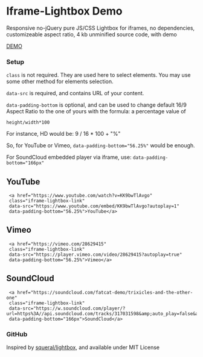 # Iframe-Lightbox Demo

Responsive no-jQuery pure JS/CSS Lightbox for iframes, no dependencies, customizeable aspect ratio, 4 kb unminified source code, with demo

[DEMO](https://fiddle.jshell.net/englishextra/8pzy6uhr/show/)

### Setup

`class` is not required. They are used here to select elements. You may use some other method for elements selection.

`data-src` is required, and contains URL of your content.

`data-padding-bottom` is optional, and can be used to change default 16/9 Aspect Ratio to the one of yours with the formula: a percentage value of

```
height/width*100
```

For instance, HD would be: 9 / 16 * 100 + "%"

So, for YouTube or Vimeo, `data-padding-bottom="56.25%"` would be enough.

For SoundCloud embedded player via iframe, use: `data-padding-bottom="166px"`

## YouTube
```
 <a href="https://www.youtube.com/watch?v=KK9bwTlAvgo"
 class="iframe-lightbox-link"
 data-src="https://www.youtube.com/embed/KK9bwTlAvgo?autoplay=1"
 data-padding-bottom="56.25%">YouTube</a>
```
## Vimeo
```
 <a href="https://vimeo.com/28629415"
 class="iframe-lightbox-link"
 data-src="https://player.vimeo.com/video/28629415?autoplay=true"
 data-padding-bottom="56.25%">Vimeo</a>
```
## SoundCloud
```
 <a href="https://soundcloud.com/fatcat-demo/trixicles-and-the-other-one"
 class="iframe-lightbox-link"
 data-src="https://w.soundcloud.com/player/?url=https%3A//api.soundcloud.com/tracks/317031598&amp;auto_play=false&amp;hide_related=false&amp;show_comments=true&amp;show_user=true&amp;show_reposts=false&amp;visual=true"
 data-padding-bottom="166px">SoundCloud</a>
 ```

### GitHub

Inspired by [squeral/lightbox](https://github.com/squeral/lightbox), and available under MIT License